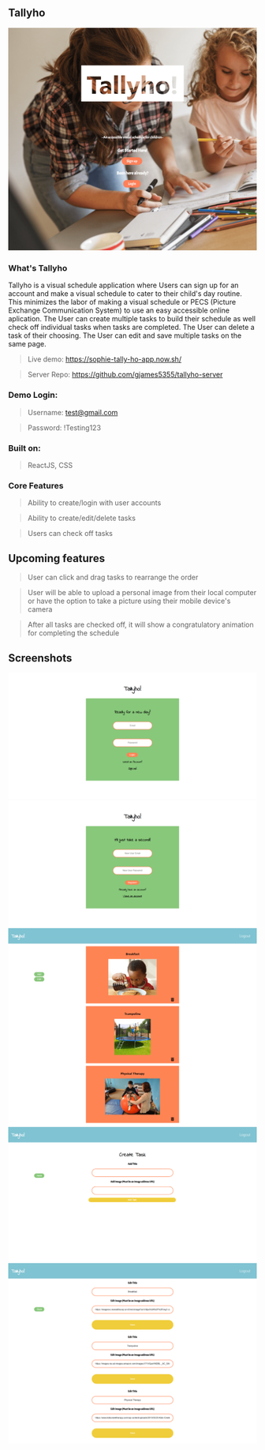 ## Tallyho

![Landingpage](src/img/landing-page.png 'Landing Page')

### What's Tallyho

Tallyho is a visual schedule application where Users can sign up for an account and make a visual schedule to cater to their child's day routine. This minimizes the labor of making a visual schedule or PECS (Picture Exchange Communication System) to use an easy accessible online aplication. The User can create multiple tasks to build their schedule as well check off individual tasks when tasks are completed. The User can delete a task of their choosing. The User can edit and save multiple tasks on the same page.

> Live demo: https://sophie-tally-ho-app.now.sh/

> Server Repo: https://github.com/gjames5355/tallyho-server

### Demo Login:

> Username: test@gmail.com

> Password: !Testing123

### Built on:

> ReactJS, CSS

### Core Features

> Ability to create/login with user accounts

> Ability to create/edit/delete tasks

> Users can check off tasks

## Upcoming features

> User can click and drag tasks to rearrange the order

> User will be able to upload a personal image from their local computer or have the option to take a picture using their
> mobile device's camera

> After all tasks are checked off, it will show a congratulatory animation for completing the schedule

## Screenshots

![Login](src/img/tallyho-login.png 'Login')
![Register](src/img/tallyho-register.png 'Register')
![Dashboard](src/img/tallyho.png 'Dashboard')
![Add page](src/img/tallyho-add.png 'Add-page')
![Edit page](src/img/tallyho-edit.png 'Edit-page')
